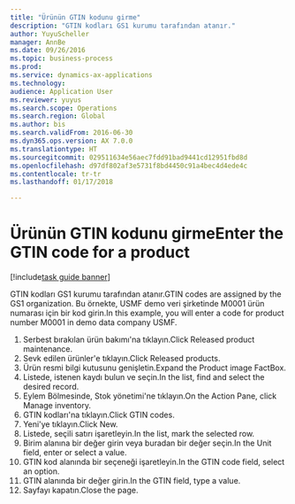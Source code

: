 ```yaml
--- 
title: "Ürünün GTIN kodunu girme"
description: "GTIN kodları GS1 kurumu tarafından atanır."
author: YuyuScheller
manager: AnnBe
ms.date: 09/26/2016
ms.topic: business-process
ms.prod: 
ms.service: dynamics-ax-applications
ms.technology: 
audience: Application User
ms.reviewer: yuyus
ms.search.scope: Operations
ms.search.region: Global
ms.author: bis
ms.search.validFrom: 2016-06-30
ms.dyn365.ops.version: AX 7.0.0
ms.translationtype: HT
ms.sourcegitcommit: 029511634e56aec7fdd91bad9441cd12951fbd8d
ms.openlocfilehash: d97df802af3e5731f8bd4450c91a4bec4d4ede4c
ms.contentlocale: tr-tr
ms.lasthandoff: 01/17/2018

---
```

# <a name="enter-the-gtin-code-for-a-product"></a><span data-ttu-id="d55ff-103">Ürünün GTIN kodunu girme</span><span class="sxs-lookup"><span data-stu-id="d55ff-103">Enter the GTIN code for a product</span></span>

[!include[task guide banner](../../includes/task-guide-banner.md)]

<span data-ttu-id="d55ff-104">GTIN kodları GS1 kurumu tarafından atanır.</span><span class="sxs-lookup"><span data-stu-id="d55ff-104">GTIN codes are assigned by the GS1 organization.</span></span> <span data-ttu-id="d55ff-105">Bu örnekte, USMF demo veri şirketinde M0001 ürün numarası için bir kod girin.</span><span class="sxs-lookup"><span data-stu-id="d55ff-105">In this example, you will enter a code for product number M0001 in demo data company USMF.</span></span>

1. <span data-ttu-id="d55ff-106">Serbest bırakılan ürün bakımı'na tıklayın.</span><span class="sxs-lookup"><span data-stu-id="d55ff-106">Click Released product maintenance.</span></span>
2. <span data-ttu-id="d55ff-107">Sevk edilen ürünler'e tıklayın.</span><span class="sxs-lookup"><span data-stu-id="d55ff-107">Click Released products.</span></span>
3. <span data-ttu-id="d55ff-108">Ürün resmi bilgi kutusunu genişletin.</span><span class="sxs-lookup"><span data-stu-id="d55ff-108">Expand the Product image FactBox.</span></span>
4. <span data-ttu-id="d55ff-109">Listede, istenen kaydı bulun ve seçin.</span><span class="sxs-lookup"><span data-stu-id="d55ff-109">In the list, find and select the desired record.</span></span>
5. <span data-ttu-id="d55ff-110">Eylem Bölmesinde, Stok yönetimi'ne tıklayın.</span><span class="sxs-lookup"><span data-stu-id="d55ff-110">On the Action Pane, click Manage inventory.</span></span>
6. <span data-ttu-id="d55ff-111">GTIN kodları'na tıklayın.</span><span class="sxs-lookup"><span data-stu-id="d55ff-111">Click GTIN codes.</span></span>
7. <span data-ttu-id="d55ff-112">Yeni'ye tıklayın.</span><span class="sxs-lookup"><span data-stu-id="d55ff-112">Click New.</span></span>
8. <span data-ttu-id="d55ff-113">Listede, seçili satırı işaretleyin.</span><span class="sxs-lookup"><span data-stu-id="d55ff-113">In the list, mark the selected row.</span></span>
9. <span data-ttu-id="d55ff-114">Birim alanına bir değer girin veya buradan bir değer seçin.</span><span class="sxs-lookup"><span data-stu-id="d55ff-114">In the Unit field, enter or select a value.</span></span>
10. <span data-ttu-id="d55ff-115">GTIN kod alanında bir seçeneği işaretleyin.</span><span class="sxs-lookup"><span data-stu-id="d55ff-115">In the GTIN code field, select an option.</span></span>
11. <span data-ttu-id="d55ff-116">GTIN alanında bir değer girin.</span><span class="sxs-lookup"><span data-stu-id="d55ff-116">In the GTIN field, type a value.</span></span>
12. <span data-ttu-id="d55ff-117">Sayfayı kapatın.</span><span class="sxs-lookup"><span data-stu-id="d55ff-117">Close the page.</span></span>


